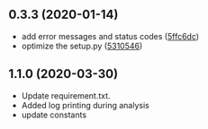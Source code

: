 ## 0.3.3 (2020-01-14)

* add error messages and status codes ([5ffc6dc](https://github.com/renderbus/rayvision_utils/commit/5ffc6dc))
* optimize the setup.py ([5310546](https://github.com/renderbus/rayvision_utils/commit/5310546))


## 1.1.0 (2020-03-30)

* Update requirement.txt.
* Added log printing during analysis
* update constants

